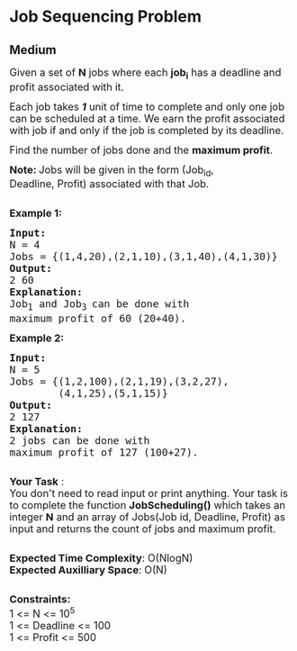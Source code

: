 # Job Sequencing Problem
## Medium
<div class="problems_problem_content__Xm_eO" style="user-select: auto;"><p style="user-select: auto;"><span style="font-size: 18px; user-select: auto;">Given a set of <strong style="user-select: auto;">N</strong> jobs where each <strong style="user-select: auto;">job<sub style="user-select: auto;">i</sub></strong>&nbsp;has a deadline and profit associated with it. </span></p>

<p style="user-select: auto;"><span style="font-size: 18px; user-select: auto;">Each job takes <strong style="user-select: auto;"><em style="user-select: auto;">1</em></strong> unit of time to complete and only one job can be scheduled at a time. We earn the profit associated with job if and only if the job is completed by its deadline. </span></p>

<p style="user-select: auto;"><span style="font-size: 18px; user-select: auto;">Find the number of jobs done and the&nbsp;<strong style="user-select: auto;">maximum profit</strong>.</span></p>

<p style="user-select: auto;"><strong style="user-select: auto;"><span style="font-size: 18px; user-select: auto;">Note: </span></strong><span style="font-size: 18px; user-select: auto;">J</span><span style="font-size: 18px; user-select: auto;">obs will be given in the form (Job<sub style="user-select: auto;">id</sub>, Deadline,&nbsp;Profit) associated with that Job.</span></p>

<p style="user-select: auto;"><br style="user-select: auto;">
<strong style="user-select: auto;"><span style="font-size: 18px; user-select: auto;">Example 1:</span></strong></p>

<pre style="user-select: auto;"><strong style="user-select: auto;"><span style="font-size: 18px; user-select: auto;">Input:
</span></strong><span style="font-size: 18px; user-select: auto;">N = 4
Jobs = {(1,4,20),(2,1,10),(3,1,40),(4,1,30)}
<strong style="user-select: auto;">Output:
</strong>2 60<strong style="user-select: auto;">
Explanation:
</strong>Job<sub style="user-select: auto;">1</sub>&nbsp;and Job<sub style="user-select: auto;">3 </sub>can be done with
maximum profit of 60 (20+40).</span>
</pre>

<p style="user-select: auto;"><strong style="user-select: auto;"><span style="font-size: 18px; user-select: auto;">Example 2:</span></strong></p>

<pre style="user-select: auto;"><strong style="user-select: auto;"><span style="font-size: 18px; user-select: auto;">Input:
</span></strong><span style="font-size: 18px; user-select: auto;">N = 5
Jobs = {(1,2,100),(2,1,19),(3,2,27),
&nbsp;       (4,1,25),(5,1,15)}
<strong style="user-select: auto;">Output:
</strong>2 127<strong style="user-select: auto;">
Explanation:
</strong>2 jobs can be done with
maximum profit of 127 (100+27).</span></pre>

<p style="user-select: auto;"><br style="user-select: auto;">
<span style="font-size: 18px; user-select: auto;"><strong style="user-select: auto;">Your Task</strong> :<br style="user-select: auto;">
You don't need to read input or print anything. Your task is to complete the function <strong style="user-select: auto;">JobScheduling()</strong> which takes an integer <strong style="user-select: auto;">N</strong> and an array of Jobs(Job id, Deadline,&nbsp;Profit) as input and returns the count of jobs and maximum profit.</span></p>

<p style="user-select: auto;"><br style="user-select: auto;">
<span style="font-size: 18px; user-select: auto;"><strong style="user-select: auto;">Expected Time Complexity</strong>: O(NlogN)<br style="user-select: auto;">
<strong style="user-select: auto;">Expected Auxilliary Space</strong>: O(N)</span></p>

<p style="user-select: auto;"><br style="user-select: auto;">
<span style="font-size: 18px; user-select: auto;"><strong style="user-select: auto;">Constraints:</strong><br style="user-select: auto;">
1 &lt;= N &lt;= 10<sup style="user-select: auto;">5</sup><br style="user-select: auto;">
1 &lt;= Deadline &lt;= 100<br style="user-select: auto;">
1 &lt;= Profit &lt;= 500</span></p>
</div>